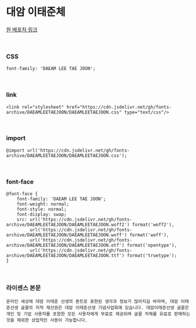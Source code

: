 # 대암 이태준체

[원 배포처 링크](http://leetaejoon.com/wp/?page_id=3301)

&nbsp;

### CSS

```
font-family: 'DAEAM LEE TAE JOON';
```

&nbsp;

### link

```
<link rel="stylesheet" href="https://cdn.jsdelivr.net/gh/fonts-archive/DAEAMLEETAEJOON/DAEAMLEETAEJOON.css" type="text/css"/>
```

&nbsp;

### import

```
@import url('https://cdn.jsdelivr.net/gh/fonts-archive/DAEAMLEETAEJOON/DAEAMLEETAEJOON.css');
```

&nbsp;

### font-face

```
@font-face {
    font-family: 'DAEAM LEE TAE JOON';
    font-weight: normal;
    font-style: normal;
    font-display: swap;
    src: url('https://cdn.jsdelivr.net/gh/fonts-archive/DAEAMLEETAEJOON/DAEAMLEETAEJOON.woff2') format('woff2'),
         url('https://cdn.jsdelivr.net/gh/fonts-archive/DAEAMLEETAEJOON/DAEAMLEETAEJOON.woff') format('woff'),
         url('https://cdn.jsdelivr.net/gh/fonts-archive/DAEAMLEETAEJOON/DAEAMLEETAEJOON.otf') format('opentype'),
         url('https://cdn.jsdelivr.net/gh/fonts-archive/DAEAMLEETAEJOON/DAEAMLEETAEJOON.ttf') format('truetype');
}
```

&nbsp;

### 라이센스 본문

```
온라인 세상에 대암 이태준 선생의 폰트로 표현된 생각과 정보가 많아지길 바라며, 대암 이태준선생 글꼴의 지적 재산권은 대암 이태준선생 기념사업회에 있습니다. 대암이태준선생 글꼴은 개인 및 기업 사용자를 포함한 모든 사용자에게 무료로 제공되며 글꼴 자체를 유료로 판매하는 것을 제외한 상업적인 사용이 가능합니다.
```
